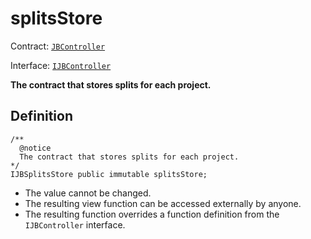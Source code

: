 # splitsStore

Contract: [`JBController`](../)​‌

Interface: [`IJBController`](../../../../interfaces/ijbcontroller.md)

**The contract that stores splits for each project.**

## Definition

```solidity
/** 
  @notice 
  The contract that stores splits for each project.
*/
IJBSplitsStore public immutable splitsStore;
```

* The value cannot be changed.
* The resulting view function can be accessed externally by anyone.
* The resulting function overrides a function definition from the `IJBController` interface.
